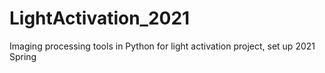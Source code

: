 # LightActivation_2021
Imaging processing tools in Python for light activation project, set up 2021 Spring
